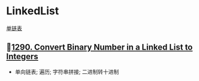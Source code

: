# LinkedList
[单链表](https://leetcode-cn.com/tag/linked-list/)

## [1290. Convert Binary Number in a Linked List to Integers](https://leetcode-cn.com/problems/convert-binary-number-in-a-linked-list-to-integer/)
- 单向链表; 遍历; 字符串拼接; 二进制转十进制
